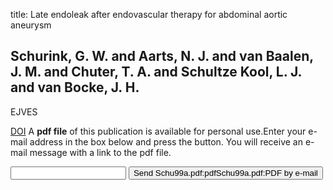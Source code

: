 title: Late endoleak after endovascular therapy for abdominal aortic aneurysm

## Schurink, G. W. and Aarts, N. J. and van Baalen, J. M. and Chuter, T. A. and Schultze Kool, L. J. and van Bocke, J. H.
EJVES

<a href="https://doi.org/10.1053/ejvs.1998.0599">DOI</a>
A <b>pdf file</b> of this publication is available for personal use.Enter your e-mail address in the box below and press the button. You will receive an e-mail message with a link to the pdf file.
<form action="sender.php">  <input type="text" name="email">  <input type="submit" value="Send Schu99a.pdf:pdfSchu99a.pdf:PDF by e-mail"></form>